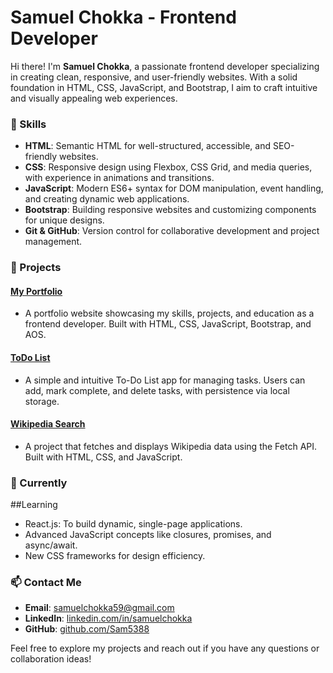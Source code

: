 # Samuel Chokka - Frontend Developer

Hi there! I'm **Samuel Chokka**, a passionate frontend developer specializing in creating clean, responsive, and user-friendly websites. With a solid foundation in HTML, CSS, JavaScript, and Bootstrap, I aim to craft intuitive and visually appealing web experiences.

### 🚀 Skills

- **HTML**: Semantic HTML for well-structured, accessible, and SEO-friendly websites.
- **CSS**: Responsive design using Flexbox, CSS Grid, and media queries, with experience in animations and transitions.
- **JavaScript**: Modern ES6+ syntax for DOM manipulation, event handling, and creating dynamic web applications.
- **Bootstrap**: Building responsive websites and customizing components for unique designs.
- **Git & GitHub**: Version control for collaborative development and project management.

### 📂 Projects

#### [My Portfolio](https://github.com/Sam5388/My-Portfolio)
- A portfolio website showcasing my skills, projects, and education as a frontend developer. Built with HTML, CSS, JavaScript, Bootstrap, and AOS.

#### [ToDo List](https://github.com/Sam5388/todolist)
- A simple and intuitive To-Do List app for managing tasks. Users can add, mark complete, and delete tasks, with persistence via local storage.

#### [Wikipedia Search](https://github.com/Sam5388/wikepedia-search)
- A project that fetches and displays Wikipedia data using the Fetch API. Built with HTML, CSS, and JavaScript.

### 🌱 Currently  
##Learning
- React.js: To build dynamic, single-page applications.
- Advanced JavaScript concepts like closures, promises, and async/await.
- New CSS frameworks for design efficiency.

### 📫 Contact Me

- **Email**: samuelchokka59@gmail.com
- **LinkedIn**: [linkedin.com/in/samuelchokka](https://www.linkedin.com/in/samuelchokka)
- **GitHub**: [github.com/Sam5388](https://github.com/Sam5388)

Feel free to explore my projects and reach out if you have any questions or collaboration ideas!
